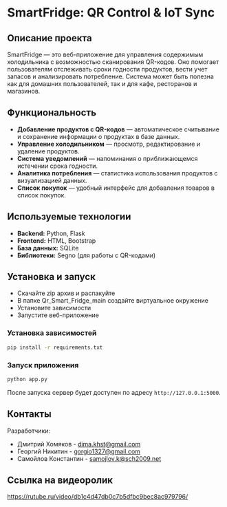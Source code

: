 # SmartFridge: QR Control & IoT Sync

## Описание проекта
SmartFridge — это веб-приложение для управления содержимым холодильника с возможностью сканирования QR-кодов. Оно помогает пользователям отслеживать сроки годности продуктов, вести учет запасов и анализировать потребление. Система может быть полезна как для домашних пользователей, так и для кафе, ресторанов и магазинов.

## Функциональность
- **Добавление продуктов с QR-кодов** — автоматическое считывание и сохранение информации о продуктах в базе данных.
- **Управление холодильником** — просмотр, редактирование и удаление продуктов.
- **Система уведомлений** — напоминания о приближающемся истечении срока годности.
- **Аналитика потребления** — статистика использования продуктов с визуализацией данных.
- **Список покупок** — удобный интерфейс для добавления товаров в список покупок.

## Используемые технологии
- **Backend:** Python, Flask
- **Frontend:** HTML, Bootstrap
- **База данных:** SQLite
- **Библиотеки:** Segno (для работы с QR-кодами)

## Установка и запуск

- Скачайте zip архив и распакуйте
- В папке Qr_Smart_Fridge_main создайте виртуальное окружение
- Установите зависимости
- Запустите веб-приложение

### Установка зависимостей
```sh
pip install -r requirements.txt
```

### Запуск приложения
```sh
python app.py
```
После запуска сервер будет доступен по адресу `http://127.0.0.1:5000`.

## Контакты
Разработчики:
- Дмитрий Хомяков - [dima.khst@gmail.com](mailto:dima.khst@gmail.com)
- Георгий Никитин - [gorgio1327@gmail.com](mailto:gorgio1327@gmail.com)
- Самойлов Константин - [samojlov.k@sch2009.net](mailto:samojlov.k@sch2009.net)

## Ссылка на видеоролик
https://rutube.ru/video/db1c4d47db0c7b5dfbc9bec8ac979796/
